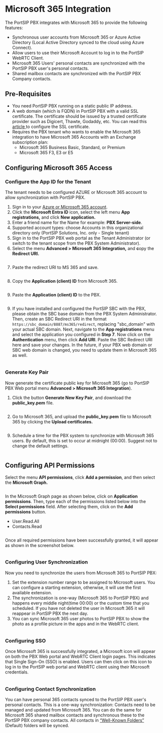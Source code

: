 # Microsoft 365 Integration

The PortSIP PBX integrates with Microsoft 365 to provide the following features:

* Synchronous user accounts from Microsoft 365 or Azure Active Directory (Local Active Directory synced to the cloud using Azure Connect).
* Allow users to use their Microsoft Account to log in to the PortSIP WebRTC Client.
* Microsoft 365 Users' personal contacts are synchronized with the PortSIP PBX user's personal contacts.
* Shared mailbox contacts are synchronized with the PortSIP PBX Company contacts.

## Pre-Requisites <a href="#prerequisites" id="prerequisites"></a>

* You need PortSIP PBX running on a static public IP address.
* A web domain (which is FQDN) in PortSIP PBX with a valid SSL certificate. The certificate should be issued by a trusted certificate provider such as Digicert, Thawte, Godaddy, etc. You can read this [article ](certificates-for-tls-https-webrtc/)to configure the SSL certificate.
* Requires the PBX tenant who wants to enable the Microsoft 365 integration to have Microsoft 365 Accounts with an Exchange subscription plan:
  * Microsoft 365 Business Basic, Standard, or Premium
  * Microsoft 365 F3, E3 or E5

## Configuring Microsoft 365 Access <a href="#h.vxxjg34xby16" id="h.vxxjg34xby16"></a>

### Configure the App ID for the Tenant

The tenant needs to be configured AZURE or Microsoft 365 account to allow synchronization with PortSIP PBX.&#x20;

1. Sign in to your [Azure or Microsoft 365 account](https://portal.azure.com/).
2. Click the **Microsoft Entra ID** icon, select the left menu **App registrations,** and click **New application.**
3. Enter a friend name for the Name for example: **PBX Server-side**.
4. Supported account types: choose Accounts in this organizational directory only (PortSIP Solutions, Inc. only - Single tenant)
5. Sign in to the PortSIP PBX web portal as the Tenant Administrator (or switch to the tenant scope from the PBX System Administrator).
6. Select the menu **Advanced > Microsoft 365 Integration,** and **c**opy the **Redirect URI.**

<figure><img src="../.gitbook/assets/ms365-pbx-uri.png" alt=""><figcaption></figcaption></figure>

7. Paste the redirect URI to MS 365 and save.

<figure><img src="../.gitbook/assets/ms365-pbx-uri-1.png" alt=""><figcaption></figcaption></figure>

8. Copy the **Application (client) ID** from Microsoft 365.

<figure><img src="../.gitbook/assets/ms365-pbx-client-id.png" alt=""><figcaption></figcaption></figure>

9. Paste the **Application (client) ID** to the PBX.

<figure><img src="../.gitbook/assets/ms365-pbx-client-id-1.png" alt=""><figcaption></figcaption></figure>

9. If you have installed and configured the PortSIP SBC with the PBX, please obtain the SBC base domain from the PBX System Administrator. Then, create an SBC Redirect URI in the format `https://sbc_domain/8887/ms365/redirect`, replacing "sbc\_domain" with your actual SBC domain. Next, navigate to the **App registrations** menu and select the application you configured in **Step 7**.  Now click on the **Authentication** menu, then click **Add URI**. Paste the SBC Redirect URI here and save your changes. In the future, if your PBX web domain or SBC web domain is changed, you need to update them in Microsoft 365 as well.

<figure><img src="../.gitbook/assets/sbc_redirect_uri.png" alt=""><figcaption></figcaption></figure>

### Generate Key Pair

Now generate the certificate public key for Microsoft 365 (go to PortSIP PBX Web portal menu  **Advanced > Microsoft 365 Integration**).

1. Click the button **Generate New Key Pair**, and download the **public\_key.pem** file.

<figure><img src="../.gitbook/assets/ms365_key_pair.png" alt=""><figcaption></figcaption></figure>

2. Go to Microsoft 365, and upload the **public\_key.pem** file to Microsoft 365 by clicking the **Upload certificates.**

<figure><img src="../.gitbook/assets/portsip_ms365_2.png" alt=""><figcaption></figcaption></figure>



9. Schedule a time for the PBX system to synchronize with Microsoft 365 users. By default, this is set to occur at midnight (00:00). Suggest not to change the default settings.

<figure><img src="../.gitbook/assets/portsip_ms365_sync_time.png" alt=""><figcaption></figcaption></figure>

## Configuring API Permissions <a href="#h.vxxjg34xby16" id="h.vxxjg34xby16"></a>

Select the menu **API permissions**, click **Add a permission**, and then select the **Microsoft Graph.**

<figure><img src="../.gitbook/assets/portsip_ms365_permissions-1.png" alt=""><figcaption></figcaption></figure>

In the Microsoft Graph page as shown below, click on **Application permissions**. Then, type each of the permissions listed below into the **Select permissions** field. After selecting them, click on the **Add permissions** button.

* User.Read.All
* Contacts.Read

<figure><img src="../.gitbook/assets/portsip_ms365_permissions-3.png" alt=""><figcaption></figcaption></figure>

Once all required permissions have been successfully granted, it will appear as shown in the screenshot below.

<figure><img src="../.gitbook/assets/portsip_ms365_permissions-4.png" alt=""><figcaption></figcaption></figure>

### Configuring User Synchronization <a href="#h.qstanjnw2wlt" id="h.qstanjnw2wlt"></a>

Now you need to synchronize the users from Microsoft 365 to PortSIP PBX:

1. Set the extension number range to be assigned to Microsoft users. You can configure a starting extension, otherwise, it will use the first available extension.
2. The synchronization is one-way (Microsoft 365 to PortSIP PBX) and happens every middle night(time 00:00) or the custom time that you scheduled. If you have not deleted the user in Microsoft 365 it will reappear in PortSIP PBX the next day.
3. You can sync Microsoft 365 user photos to PortSIP PBX to show the photo as a profile picture in the apps and in the WebRTC client.

<figure><img src="../.gitbook/assets/portsip_ms365_5.png" alt=""><figcaption></figcaption></figure>

### Configuring SSO <a href="#h.nldqa5h65d0n" id="h.nldqa5h65d0n"></a>

Once Microsoft 365 is successfully integrated, a Microsoft icon will appear on both the PBX Web portal and WebRTC Client login pages. This indicates that Single Sign-On (SSO) is enabled. Users can then click on this icon to log in to the PortSIP web portal and WebRTC client using their Microsoft credentials.

<figure><img src="../.gitbook/assets/portsip_ms365_sso.png" alt=""><figcaption></figcaption></figure>

### Configuring Contact Synchronization <a href="#h.pwuvv0v8qcyq" id="h.pwuvv0v8qcyq"></a>

You can have personal 365 contacts synced to the PortSIP PBX user's personal contacts. This is a one-way synchronization: Contacts need to be managed and updated from Microsoft 365. You can do the same for Microsoft 365 shared mailbox contacts and synchronous these to the PortSIP PBX company contacts. All contacts in [“Well-Known Folders”](https://learn.microsoft.com/en-us/dotnet/api/microsoft.exchange.webservices.data.wellknownfoldername?view=exchange-ews-api) (Default) folders will be synced.

<figure><img src="../.gitbook/assets/portsip_ms365_6.png" alt=""><figcaption></figcaption></figure>


